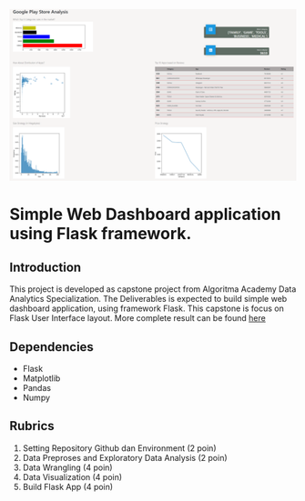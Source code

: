 ![](dashboard.png)

# Simple Web Dashboard application using Flask framework.
[](flask.png)

## Introduction
This project is developed as capstone project from Algoritma Academy Data Analytics Specialization. The Deliverables is expected to build simple web dashboard application, using framework Flask. This capstone is focus on Flask User Interface layout. More complete result can be found [here](dashboard.pdf)


## Dependencies
- Flask
- Matplotlib
- Pandas
- Numpy


## Rubrics

1. Setting Repository Github dan Environment (2 poin)
2. Data Preproses and Exploratory Data Analysis (2 poin)
3. Data Wrangling (4 poin)
4. Data Visualization (4 poin)
5. Build Flask App (4 poin)

```

